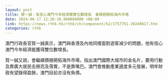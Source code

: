 ```yaml
---
layout: post
title: 賀一誠：有信心澳門今年經濟獲雙位數增長　會積極開拓海外市場
date: 2024-06-17 12:26:20.000000000 +08:00
link: https://news.rthk.hk/rthk/ch/component/k2/1757761-20240617.htm
categories: rthk
---
```


澳門行政長官賀一誠表示，澳門與香港及內地同樣面對遊客減少的問題，他有信心澳門今年經濟能獲得雙位數增長。

賀一誠又說，會繼續積極開拓海外市場，指出澳門國際大城市的金名片，要用行動及靠廣大居民去擦亮及落實，不是靠嘴巴。澳門會推動產業適度多元發展，明年財政有望錄得盈餘，澳門目前亦沒有負債。
